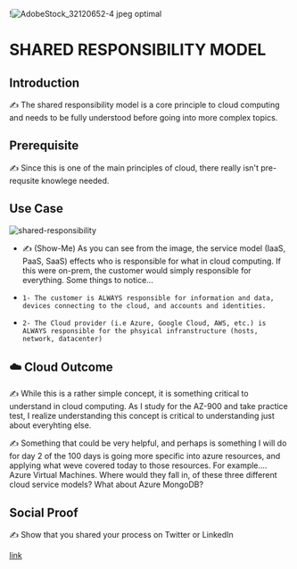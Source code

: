 
!![AdobeStock_32120652-4 jpeg optimal](https://user-images.githubusercontent.com/102994059/193419122-e057928e-d28e-4032-b3a5-8b0b3ce35afb.jpeg)


# SHARED RESPONSIBILITY MODEL

## Introduction

✍️ The shared responsibility model is a core principle to cloud computing and needs to be fully understood before going into more complex topics.

## Prerequisite

✍️  Since this is one of the main principles of cloud, there really isn't pre-requsite knowlege needed. 
## Use Case


![shared-responsibility](https://user-images.githubusercontent.com/102994059/193418618-db521fa3-82b9-4684-a23a-b7e684ff3bfd.svg)


- ✍️ (Show-Me) As you can see from the image, the service model (IaaS, PaaS, SaaS) effects who is responsible for what in cloud computing. If this were on-prem, the customer would simply responsible for everything. Some things to notice...
-     1- The customer is ALWAYS responsible for information and data, devices connecting to the cloud, and accounts and identities.
-     2- The Cloud provider (i.e Azure, Google Cloud, AWS, etc.) is ALWAYS responsible for the phsyical infranstructure (hosts, network, datacenter)


## ☁️ Cloud Outcome

✍️ While this is a rather simple concept, it is something critical to understand in cloud computing. As I study for the AZ-900 and take practice test, I realize understanding this concept is critical to understanding just about everyhting else.

✍️ Something that could be very helpful, and perhaps is something I will do for day 2 of the 100 days is going more specific into azure resources, and applying what weve covered today to those resources. For example.... Azure Virtual Machines. Where would they fall in, of these three different cloud service models? What about Azure MongoDB?

## Social Proof

✍️ Show that you shared your process on Twitter or LinkedIn

[link](link)
